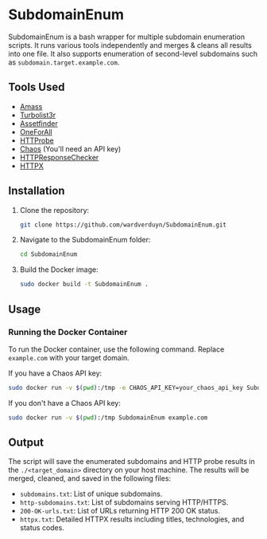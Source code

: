 # SubdomainEnum

SubdomainEnum is a bash wrapper for multiple subdomain enumeration scripts. It runs various tools independently and merges & cleans all results into one file. It also supports enumeration of second-level subdomains such as `subdomain.target.example.com`.

## Tools Used

- [Amass](https://github.com/OWASP/Amass)
- [Turbolist3r](https://github.com/fleetcaptain/Turbolist3r)
- [Assetfinder](https://github.com/tomnomnom/assetfinder)
- [OneForAll](https://github.com/shmilylty/OneForAll)
- [HTTProbe](https://github.com/tomnomnom/httprobe)
- [Chaos](https://github.com/projectdiscovery/chaos-client) (You'll need an API key)
- [HTTPResponseChecker](https://github.com/bluecanarybe/ResponseChecker)
- [HTTPX](https://github.com/projectdiscovery/httpx)

## Installation

1. Clone the repository:
    ```sh
    git clone https://github.com/wardverduyn/SubdomainEnum.git
    ```

2. Navigate to the SubdomainEnum folder:
    ```sh
    cd SubdomainEnum
    ```

3. Build the Docker image:
    ```sh
    sudo docker build -t SubdomainEnum .
    ```

## Usage

### Running the Docker Container

To run the Docker container, use the following command. Replace `example.com` with your target domain.

If you have a Chaos API key:
```sh
sudo docker run -v $(pwd):/tmp -e CHAOS_API_KEY=your_chaos_api_key SubdomainEnum example.com
```

If you don't have a Chaos API key:
```sh
sudo docker run -v $(pwd):/tmp SubdomainEnum example.com
```

## Output
The script will save the enumerated subdomains and HTTP probe results in the `./<target_domain>` directory on your host machine. The results will be merged, cleaned, and saved in the following files:

- `subdomains.txt`: List of unique subdomains.
- `http-subdomains.txt`: List of subdomains serving HTTP/HTTPS.
- `200-OK-urls.txt`: List of URLs returning HTTP 200 OK status.
- `httpx.txt`: Detailed HTTPX results including titles, technologies, and status codes.